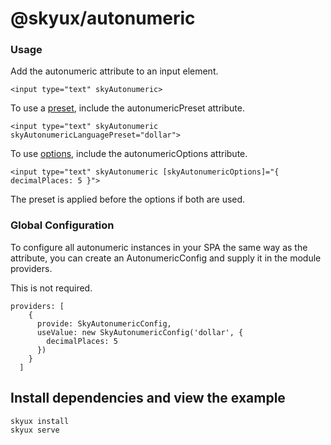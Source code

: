 # @skyux/autonumeric

### Usage

Add the autonumeric attribute to an input element.

```
<input type="text" skyAutonumeric>
```

To use a [preset](https://github.com/autoNumeric/autoNumeric#predefined-options), include the autonumericPreset attribute.

```
<input type="text" skyAutonumeric skyAutonumericLanguagePreset="dollar">
```

To use [options](https://github.com/autoNumeric/autoNumeric#options), include the autonumericOptions attribute.

```
<input type="text" skyAutonumeric [skyAutonumericOptions]="{ decimalPlaces: 5 }">
```

The preset is applied before the options if both are used.

### Global Configuration

To configure all autonumeric instances in your SPA the same way as the attribute, you can create an AutonumericConfig and supply it in the module providers.

This is not required.

```
providers: [
    {
      provide: SkyAutonumericConfig,
      useValue: new SkyAutonumericConfig('dollar', {
        decimalPlaces: 5
      })
    }
  ]
```

## Install dependencies and view the example

```
skyux install
skyux serve
```
